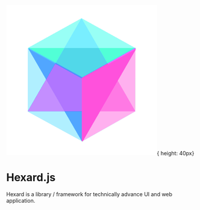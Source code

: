 ![](./hexard.png){ height: 40px}
# Hexard.js
Hexard is a library / framework for technically advance UI and web application.
